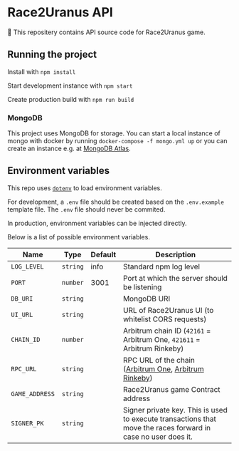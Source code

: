# Race2Uranus API

🚀 This repositery contains API source code for Race2Uranus game.

## Running the project

Install with `npm install`

Start development instance with `npm start`

Create production build with `npm run build`

### MongoDB

This project uses MongoDB for storage. You can start a local instance of mongo with docker by running `docker-compose -f mongo.yml up` or you can create an instance e.g. at [MongoDB Atlas](https://www.mongodb.com/atlas/database).

## Environment variables

This repo uses [`dotenv`](https://www.npmjs.com/package/dotenv) to load environment variables.

For development, a `.env` file should be created based on the `.env.example` template file. The `.env` file should never be commited.

In production, environment variables can be injected directly.

Below is a list of possible environment variables.

| Name           | Type     | Default | Description                                                                                                              |
| -------------- | -------- | ------- | ------------------------------------------------------------------------------------------------------------------------ |
| `LOG_LEVEL`    | `string` | info    | Standard npm log level                                                                                                   |
| `PORT`         | `number` | 3001    | Port at which the server should be listening                                                                             |
| `DB_URI`       | `string` |         | MongoDB URI                                                                                                              |
| `UI_URL`       | `string` |         | URL of Race2Uranus UI (to whitelist CORS requests)                                                                       |
| `CHAIN_ID`     | `number` |         | Arbitrum chain ID (`42161` = Arbitrum One, `421611` = Arbitrum Rinkeby)                                                  |
| `RPC_URL`      | `string` |         | RPC URL of the chain ([Arbitrum One](https://arb1.arbitrum.io/rpc), [Arbitrum Rinkeby](https://rinkeby.arbitrum.io/rpc)) |
| `GAME_ADDRESS` | `string` |         | Race2Uranus game Contract address                                                                                        |
| `SIGNER_PK`    | `string` |         | Signer private key. This is used to execute transactions that move the races forward in case no user does it.            |
